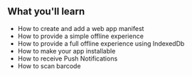 ## What you'll learn

* How to create and add a web app manifest
* How to provide a simple offline experience
* How to provide a full offline experience using IndexedDb
* How to make your app installable
* How to receive Push Notifications
* How to scan barcode 

